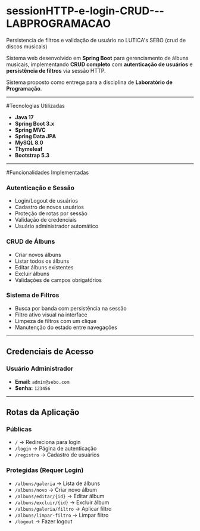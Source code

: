 # sessionHTTP-e-login-CRUD---LABPROGRAMACAO
Persistencia de filtros e validação de usuário no LUTICA's SEBO (crud de discos musicais)

Sistema web desenvolvido em **Spring Boot** para gerenciamento de álbuns musicais, implementando **CRUD completo** com **autenticação de usuários** e **persistência de filtros** via sessão HTTP.

Sistema proposto como entrega para a disciplina de **Laboratório de Programação**.

---

#Tecnologias Utilizadas

- **Java 17**
- **Spring Boot 3.x**
- **Spring MVC**
- **Spring Data JPA**
- **MySQL 8.0**
- **Thymeleaf**
- **Bootstrap 5.3**

---

#Funcionalidades Implementadas

### Autenticação e Sessão
- Login/Logout de usuários
- Cadastro de novos usuários
- Proteção de rotas por sessão
- Validação de credenciais
- Usuário administrador automático

### CRUD de Álbuns
- Criar novos álbuns
- Listar todos os álbuns
- Editar álbuns existentes
- Excluir álbuns
- Validações de campos obrigatórios

### Sistema de Filtros
- Busca por banda com persistência na sessão
- Filtro ativo visual na interface
- Limpeza de filtros com um clique
- Manutenção do estado entre navegações

---

## Credenciais de Acesso

### Usuário Administrador
- **Email:** `admin@sebo.com`
- **Senha:** `123456`

---

## Rotas da Aplicação

### Públicas
- `/` → Redireciona para login
- `/login` → Página de autenticação
- `/registro` → Cadastro de usuários

### Protegidas (Requer Login)
- `/albuns/galeria` → Lista de álbuns
- `/albuns/novo` → Criar novo álbum
- `/albuns/editar/{id}` → Editar álbum
- `/albuns/excluir/{id}` → Excluir álbum
- `/albuns/galeria/filtro` → Aplicar filtro
- `/albuns/limpar-filtro` → Limpar filtro
- `/logout` → Fazer logout
